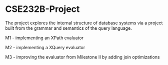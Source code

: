 # CSE232B-Project 

The project explores the internal structure of database systems via a project built from the grammar and semantics of the query language.

M1 - implementing an XPath evaluator

M2 - implementing a XQuery evaluator

M3 - improving the evaluator from Milestone II by adding join optimizations
